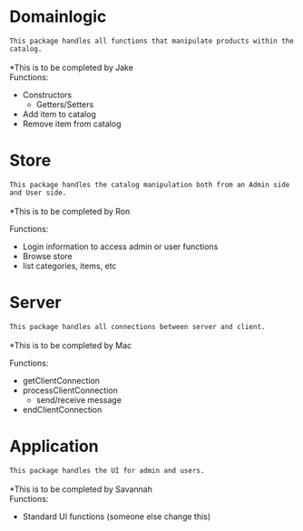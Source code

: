 # Domainlogic #
``This package handles all functions that manipulate products within the catalog.``
<br />
<br />
*This is to be completed by Jake<br />
Functions:
* Constructors
    * Getters/Setters
* Add item to catalog
* Remove item from catalog

# Store #
``This package handles the catalog manipulation both from an Admin side and User side.``
<br />
<br />
*This is to be completed by Ron<br />



Functions:
* Login information to access admin or user functions
* Browse store
* list categories, items, etc


# Server #
``This package handles all connections between server and client.``
<br />
<br />
*This is to be completed by Mac<br />

Functions:
* getClientConnection
* processClientConnection
    * send/receive message
* endClientConnection

# Application #
``This package handles the UI for admin and users.``
<br />
<br />
*This is to be completed by Savannah<br />
Functions:
* Standard UI functions (someone else change this)